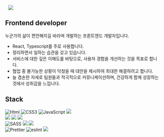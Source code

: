 <a href="https://velog.io/@eun0leee">
    <img 
        src="http://img.shields.io/badge/-Velog-20C997?style=flat&logo=Velog&logoColor=white&link=https://velog.io/@eun0leee"
        style="height : auto; margin-left : 10px; margin-right : 10px;"/>
</a>

## Frontend developer

누군가의 삶이 편안해지길 바라며 개발하는 프론트엔드 개발자입니다.  
* React, Typescript를 주로 사용합니다.  
* 정리하면서 일하는 습관을 갖고 있습니다.  
* 서비스에 대한 깊은 이해도를 바탕으로, 사용자 경험을 개선하는 것을 목표로 합니다.  
* 협업 중 불가능한 상황이 닥쳤을 때 대안을 제시하여 최대한 해결하려고 합니다.  
* 늘 겸손한 자세로 팀원들과 적극적으로 커뮤니케이션하며, 건강하게 함께 성장하는 것에서 성취감을 느낍니다.  

## Stack

<img alt="Html" src ="https://img.shields.io/badge/HTML-E34F26.svg?&style=for-the-badge&logo=HTML5&logoColor=white"/> <img alt="CSS3" src ="https://img.shields.io/badge/CSS3-FF9933.svg?&style=for-the-badge&logo=CSS3&logoColor=white"/>  <img alt="JavaScript" src ="https://img.shields.io/badge/JavaScript-F7DF1E.svg?&style=for-the-badge&logo=JavaScript&logoColor=white"/> <img src="https://img.shields.io/badge/Axios-671ddf?style=for-the-badge&logo=Axios&logoColor=white"> <br/> 
<img src="https://img.shields.io/badge/react-61DAFB?style=for-the-badge&logo=react&logoColor=black">  <img src="https://img.shields.io/badge/typescript-3178C6?style=for-the-badge&logo=typescript&logoColor=white"> <img src="https://img.shields.io/badge/Reduxtoolkit-764ABC?style=for-the-badge&logo=Redux&logoColor=white"> <br/> <img alt="SASS" src="https://img.shields.io/badge/SASS-CC6699?style=for-the-badge&logo=SASS&logoColor=white"> <img src="https://img.shields.io/badge/styledcomponents-DB7093?style=for-the-badge&logo=styledcomponents&logoColor=white"> <img src="https://img.shields.io/badge/tailwindCSS-06B6D4?style=for-the-badge&logo=tailwindCSS&logoColor=white"> <br> <img alt="Prettier" src="https://img.shields.io/badge/Prettier-F7B93E?style=for-the-badge&logo=Prettier&logoColor=black"> <img alt="eslint" src="https://img.shields.io/badge/eslint-4B32C3?style=for-the-badge&logo=eslint&logoColor=white"> <img src="https://img.shields.io/badge/netlify-00C7B7?style=for-the-badge&logo=netlify&logoColor=white">
